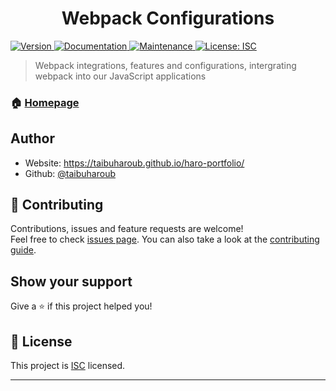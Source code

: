 <h1 align="center">Webpack Configurations</h1>
<p>
  <a href="https://www.npmjs.com/package/webpack-5" target="_blank">
    <img alt="Version" src="https://img.shields.io/npm/v/webpack-5.svg">
  </a>
  <a href="https://github.com/taibuharoub/webpack-5#readme" target="_blank">
    <img alt="Documentation" src="https://img.shields.io/badge/documentation-yes-brightgreen.svg" />
  </a>
  <a href="https://github.com/taibuharoub/webpack-5/graphs/commit-activity" target="_blank">
    <img alt="Maintenance" src="https://img.shields.io/badge/Maintained%3F-yes-green.svg" />
  </a>
  <a href="https://github.com/taibuharoub/webpack-5/blob/master/LICENSE" target="_blank">
    <img alt="License: ISC" src="https://img.shields.io/github/license/taibuharoub/webpack-5" />
  </a>
</p>

> Webpack integrations, features and configurations, intergrating webpack into our JavaScript applications

### 🏠 [Homepage](https://github.com/taibuharoub/webpack-5#readme)

## Author

* Website: https://taibuharoub.github.io/haro-portfolio/
* Github: [@taibuharoub](https://github.com/taibuharoub)

## 🤝 Contributing

Contributions, issues and feature requests are welcome!<br />Feel free to check [issues page](https://github.com/taibuharoub/webpack-5/issues). You can also take a look at the [contributing guide](https://github.com/taibuharoub/webpack-5/blob/master/CONTRIBUTING.md).

## Show your support

Give a ⭐️ if this project helped you!

## 📝 License

This project is [ISC](https://github.com/taibuharoub/webpack-5/blob/master/LICENSE) licensed.

***
